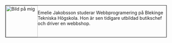 <div style="border: 1px solid black; overflow: auto" markdown=1>

<img src="img/meByline.jpg" class="byline-pic" style="float: left; width: 100px" alt="Bild på mig">

<p class="byline-text">Emelie Jakobsson studerar Webbprogramering på Blekinge Tekniska Högskola. Hon är sen tidigare utbildad butikschef och driver en webbshop.</p>
</div>
